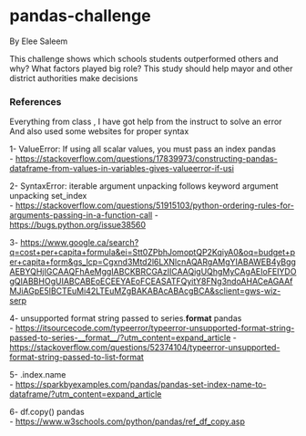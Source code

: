 # pandas-challenge
By Elee Saleem

This challenge shows which schools students outperformed others and why? What factors played big role?
This study should help mayor and other district authorities make decisions

### References

Everything from class , I have got help from the instruct to solve an error 
And also used some websites for proper syntax

1- ValueError: If using all scalar values, you must pass an index pandas \
    - https://stackoverflow.com/questions/17839973/constructing-pandas-dataframe-from-values-in-variables-gives-valueerror-if-usi
    
2- SyntaxError: iterable argument unpacking follows keyword argument unpacking set_index \
    - https://stackoverflow.com/questions/51915103/python-ordering-rules-for-arguments-passing-in-a-function-call
    - https://bugs.python.org/issue38560

3- https://www.google.ca/search?q=cost+per+capita+formula&ei=Stt0ZPbhJomoptQP2KqiyA0&oq=budget+per+capita+form&gs_lcp=Cgxnd3Mtd2l6LXNlcnAQARgAMgYIABAWEB4yBggAEBYQHjIGCAAQFhAeMggIABCKBRCGAzIICAAQigUQhgMyCAgAEIoFEIYDOgQIABBHOgUIABCABEoECEEYAEoFCEASATFQyitY8FNg3ndoAHACeAGAAfMJiAGpE5IBCTEuMi42LTEuMZgBAKABAcABAcgBCA&sclient=gws-wiz-serp

4- unsupported format string passed to series.__format__ pandas \
    - https://itsourcecode.com/typeerror/typeerror-unsupported-format-string-passed-to-series-__format__/?utm_content=expand_article
    - https://stackoverflow.com/questions/52374104/typeerror-unsupported-format-string-passed-to-list-format

5- .index.name \
    - https://sparkbyexamples.com/pandas/pandas-set-index-name-to-dataframe/?utm_content=expand_article

6- df.copy() pandas \
    - https://www.w3schools.com/python/pandas/ref_df_copy.asp
